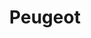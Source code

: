---
title: "Peugeot"
url: /ciudad-autonoma-de-buenos-aires/peugeot-jeronimo-salguero/
shop: Autohaus
---